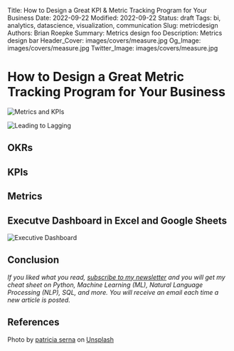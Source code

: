 Title: How to Design a Great KPI & Metric Tracking Program for Your Business
Date: 2022-09-22
Modified: 2022-09-22
Status: draft
Tags: bi, analytics, datascience, visualization, communication
Slug: metricdesign
Authors: Brian Roepke
Summary: Metrics design foo
Description: Metrics design bar
Header_Cover: images/covers/measure.jpg
Og_Image: images/covers/measure.jpg
Twitter_Image: images/covers/measure.jpg


# How to Design a Great Metric Tracking Program for Your Business


![Metrics and KPIs]({static}../../images/posts/metrics_01.png)


![Leading to Lagging]({static}../../images/posts/metrics_02.png)

## OKRs



## KPIs



## Metrics



## Executve Dashboard in Excel and Google Sheets

![Executive Dashboard]({static}../../images/posts/metrics_03.png)

## Conclusion


*If you liked what you read, [subscribe to my newsletter](https://campaign.dataknowsall.com/subscribe) and you will get my cheat sheet on Python, Machine Learning (ML), Natural Language Processing (NLP), SQL, and more. You will receive an email each time a new article is posted.*

## References

Photo by <a href="https://unsplash.com/@sernarial?utm_source=unsplash&utm_medium=referral&utm_content=creditCopyText">patricia serna</a> on <a href="https://unsplash.com/s/photos/measure?utm_source=unsplash&utm_medium=referral&utm_content=creditCopyText">Unsplash</a>
  
  
